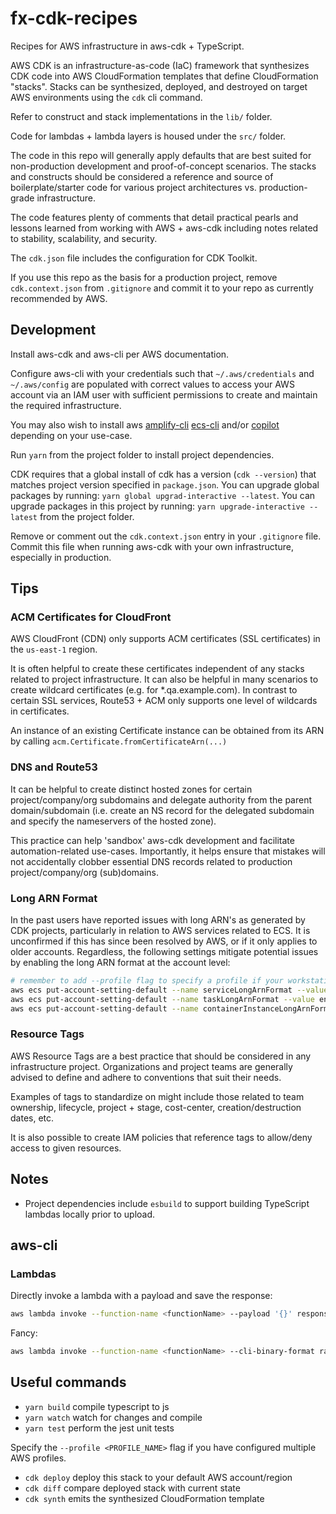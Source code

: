 # fx-cdk-recipes

Recipes for AWS infrastructure in aws-cdk + TypeScript.

AWS CDK is an infrastructure-as-code (IaC) framework that synthesizes CDK code into AWS CloudFormation templates that define CloudFormation "stacks". Stacks can be synthesized, deployed, and destroyed on target AWS environments using the `cdk` cli command.

Refer to construct and stack implementations in the `lib/` folder.

Code for lambdas + lambda layers is housed under the `src/` folder.

The code in this repo will generally apply defaults that are best suited for non-production development and proof-of-concept scenarios. The stacks and constructs should be considered a reference and source of boilerplate/starter code for various project architectures vs. production-grade infrastructure.

The code features plenty of comments that detail practical pearls and lessons learned from working with AWS + aws-cdk including notes related to stability, scalability, and security.

The `cdk.json` file includes the configuration for CDK Toolkit.

If you use this repo as the basis for a production project, remove `cdk.context.json` from `.gitignore` and commit it to your repo as currently recommended by AWS.

## Development

Install aws-cdk and aws-cli per AWS documentation. 

Configure aws-cli with your credentials such that `~/.aws/credentials` and `~/.aws/config` are populated with correct values to access your AWS account via an IAM user with sufficient permissions to create and maintain the required infrastructure.

You may also wish to install aws [amplify-cli](https://docs.amplify.aws/cli/) [ecs-cli](https://docs.aws.amazon.com/AmazonECS/latest/developerguide/ECS_CLI_installation.html) and/or [copilot](https://aws.github.io/copilot-cli/) depending on your use-case.

Run `yarn` from the project folder to install project dependencies.

CDK requires that a global install of cdk has a version (`cdk --version`) that matches project version specified in `package.json`. You can upgrade global packages by running: `yarn global upgrad-interactive --latest`. You can upgrade packages in this project by running: `yarn upgrade-interactive --latest` from the project folder.

Remove or comment out the `cdk.context.json` entry in your `.gitignore` file. Commit this file when running aws-cdk with your own infrastructure, especially in production.

## Tips

### ACM Certificates for CloudFront

AWS CloudFront (CDN) only supports ACM certificates (SSL certificates) in the `us-east-1` region.

It is often helpful to create these certificates independent of any stacks related to project infrastructure. It can also be helpful in many scenarios to create wildcard certificates (e.g. for *.qa.example.com). In contrast to certain SSL services, Route53 + ACM only supports one level of wildcards in certificates.

An instance of an existing Certificate instance can be obtained from its ARN by calling `acm.Certificate.fromCertificateArn(...)`

### DNS and Route53

It can be helpful to create distinct hosted zones for certain project/company/org subdomains and delegate authority from the parent domain/subdomain (i.e. create an NS record for the delegated subdomain and specify the nameservers of the hosted zone).

This practice can help 'sandbox' aws-cdk development and facilitate automation-related use-cases. Importantly, it helps ensure that mistakes will not accidentally clobber essential DNS records related to production project/company/org (sub)domains.

### Long ARN Format

In the past users have reported issues with long ARN's as generated by CDK projects, particularly in relation to AWS services related to ECS. It is unconfirmed if this has since been resolved by AWS, or if it only applies to older accounts. Regardless, the following settings mitigate potential issues by enabling the long ARN format at the account level:

```sh
# remember to add --profile flag to specify a profile if your workstation has multiple profiles
aws ecs put-account-setting-default --name serviceLongArnFormat --value enabled
aws ecs put-account-setting-default --name taskLongArnFormat --value enabled
aws ecs put-account-setting-default --name containerInstanceLongArnFormat --value enabled
```

### Resource Tags

AWS Resource Tags are a best practice that should be considered in any infrastructure project. Organizations and project teams are generally advised to define and adhere to conventions that suit their needs.

Examples of tags to standardize on might include those related to team ownership, lifecycle, project + stage, cost-center, creation/destruction dates, etc.

It is also possible to create IAM policies that reference tags to allow/deny access to given resources.

## Notes

- Project dependencies include `esbuild` to support building TypeScript lambdas locally prior to upload.

## aws-cli

### Lambdas

Directly invoke a lambda with a payload and save the response:

```sh
aws lambda invoke --function-name <functionName> --payload '{}' response.json
```

Fancy:

```sh
aws lambda invoke --function-name <functionName> --cli-binary-format raw-in-base64-out --payload '{"command":"get"}' response.json response.json
```

## Useful commands

- `yarn build`   compile typescript to js
- `yarn watch`   watch for changes and compile
- `yarn test`    perform the jest unit tests

Specify the `--profile <PROFILE_NAME>` flag if you have configured multiple AWS profiles.

- `cdk deploy`   deploy this stack to your default AWS account/region
- `cdk diff`     compare deployed stack with current state
- `cdk synth`    emits the synthesized CloudFormation template
